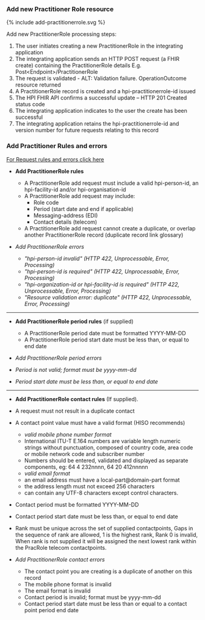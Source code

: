 

### Add new Practitioner Role resource

<div>
{% include add-practitionerrole.svg %}
</div>

Add new PractitionerRole processing steps:

1. The user initiates creating a new PractitionerRole in the integrating application
2. The integrating application sends an HTTP POST request (a FHIR create) containing the PractitionerRole details E.g. Post\<Endpoint>/PractitionerRole
3. The request is validated - ALT: Validation failure. OperationOutcome resource returned
4. A PractitionerRole record is created and a hpi-practitionerrole-id issued
5. The HPI FHIR API confirms a successful update – HTTP 201 Created status code
6. The integrating application indicates to the user the create has been successful
7. The integrating application retains the hpi-practitionerrole-id and version number for future requests relating to this record

### Add Practitioner Rules and errors

[For Request rules and errors click here](/general.html#request-rules-and-errors)

* **Add PractitionerRole rules**
  * A PractitionerRole add request must include a valid hpi-person-id, an hpi-facility-id and/or hpi-organisation-id
  * A PractitionerRole add request may include:
    * Role code
    * Period (start date and end if applicable)
    * Messaging-address (EDI)
    * Contact details (telecom)
  * A PractitionerRole add request cannot create a duplicate, or overlap another PractitionerRole record (duplicate record link glossary)

* _Add PractitionerRole errors_
  * _"hpi-person-id invalid" (HTTP 422, Unprocessable, Error, Processing)_
  * _"hpi-person-id is required" (HTTP 422, Unprocessable, Error, Processing)_
  * _"hpi-organization-id or hpi-facility-id is required" (HTTP 422, Unprocessable, Error, Processing)_
  * _"Resource validation error: duplicate" (HTTP 422, Unprocessable, Error, Processing)_

---

* **Add PractitionerRole period rules** (if supplied)
  * A PractitionerRole period date must be formatted YYYY-MM-DD
  * A PractitionerRole period start date must be less than, or equal to end date

* _Add PractitionerRole period errors_
* _Period is not valid; format must be yyyy-mm-dd_
* _Period start date must be less than, or equal to end date_

---

*	**Add PractitionerRole contact rules** (If supplied).
  * A request must not result in a duplicate contact
  * A contact point value must have a valid format (HISO recommends)
    * _valid mobile phone number format_
    * International ITU-T E.164 numbers are variable length numeric strings without punctuation, composed of country code, area code or mobile network code and subscriber number
    * Numbers should be entered, validated and displayed as separate components, eg: 64 4 232nnnn, 64 20 412nnnnn
    * _valid email format_
    * an email address must have a local-part@domain-part format
    * the address length must not exceed 256 characters
    * can contain any UTF-8 characters except control characters.
  * Contact period must be formatted YYYY-MM-DD
  * Contact period start date must be less than, or equal to end date
  * Rank must be unique across the set of supplied contactpoints, Gaps in the sequence of rank are allowed, 1 is the highest rank, Rank 0 is invalid, When rank is not supplied it will be assigned the next lowest rank within the PracRole telecom contactpoints.

* _Add PractitionerRole contact errors_
  * The contact point you are creating is a duplicate of another on this record
  * The mobile phone format is invalid
  * The email format is invalid
  * Contact period is invalid; format must be yyyy-mm-dd
  * Contact period start date must be less than or equal to a contact point period end date 
